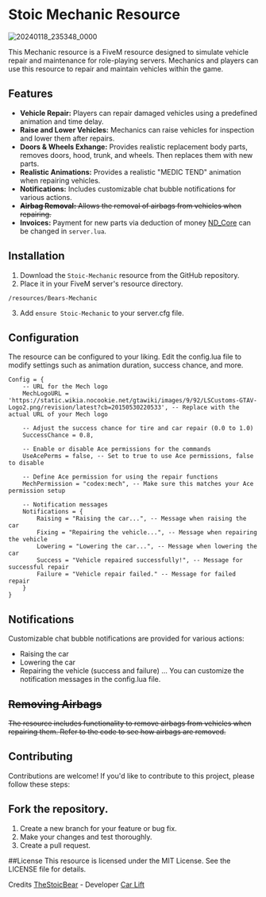 # Stoic Mechanic Resource
![20240118_235348_0000](https://github.com/TheStoicBear/Stoic-Mechanic/assets/112611821/3acb2b59-2284-4642-b802-62244597b047)

This Mechanic resource is a FiveM resource designed to simulate vehicle repair and maintenance for role-playing servers. Mechanics and players can use this resource to repair and maintain vehicles within the game.

## Features

- **Vehicle Repair:** Players can repair damaged vehicles using a predefined animation and time delay.
- **Raise and Lower Vehicles:** Mechanics can raise vehicles for inspection and lower them after repairs.
- **Doors & Wheels Exhange:** Provides realistic replacement body parts, removes doors, hood, trunk, and wheels. Then replaces them with new parts.
- **Realistic Animations:** Provides a realistic "MEDIC TEND" animation when repairing vehicles.
- **Notifications:** Includes customizable chat bubble notifications for various actions.
- ~~**Airbag Removal:** Allows the removal of airbags from vehicles when repairing.~~
-  **Invoices:** Payment for new parts via deduction of money [ND_Core](https://github.com/ND-Framework/ND_Core) can be changed in `server.lua`.

## Installation

1. Download the `Stoic-Mechanic` resource from the GitHub repository.
2. Place it in your FiveM server's resource directory.

```
/resources/Bears-Mechanic
```
3. Add `ensure Stoic-Mechanic` to your server.cfg file.

## Configuration
The resource can be configured to your liking. Edit the config.lua file to modify settings such as animation duration, success chance, and more.
```
Config = {
    -- URL for the Mech logo
    MechLogoURL = 'https://static.wikia.nocookie.net/gtawiki/images/9/92/LSCustoms-GTAV-Logo2.png/revision/latest?cb=20150530220533', -- Replace with the actual URL of your Mech logo

    -- Adjust the success chance for tire and car repair (0.0 to 1.0)
    SuccessChance = 0.8,

    -- Enable or disable Ace permissions for the commands
    UseAcePerms = false, -- Set to true to use Ace permissions, false to disable

    -- Define Ace permission for using the repair functions
    MechPermission = "codex:mech", -- Make sure this matches your Ace permission setup

    -- Notification messages
    Notifications = {
        Raising = "Raising the car...", -- Message when raising the car
        Fixing = "Repairing the vehicle...", -- Message when repairing the vehicle
        Lowering = "Lowering the car...", -- Message when lowering the car
        Success = "Vehicle repaired successfully!", -- Message for successful repair
        Failure = "Vehicle repair failed." -- Message for failed repair
    }
}
```

## Notifications
Customizable chat bubble notifications are provided for various actions:

- Raising the car
- Lowering the car
- Repairing the vehicle (success and failure)
...
You can customize the notification messages in the config.lua file.


## ~~Removing Airbags~~
~~The resource includes functionality to remove airbags from vehicles when repairing them. Refer to the code to see how airbags are removed.~~


## Contributing
Contributions are welcome! If you'd like to contribute to this project, please follow these steps:


## Fork the repository.
1. Create a new branch for your feature or bug fix.
2. Make your changes and test thoroughly.
3. Create a pull request.


##License
This resource is licensed under the MIT License. See the LICENSE file for details.

Credits
[TheStoicBear](https://github.com/TheStoicBear) - Developer
[Car Lift](https://forum.cfx.re/u/bcs19/summary)
